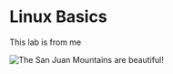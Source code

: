 # Linux Basics

This lab is from me

![The San Juan Mountains are beautiful!](https://cdn.worldvectorlogo.com/logos/sonarqube.svg "San Juan Mountains")
